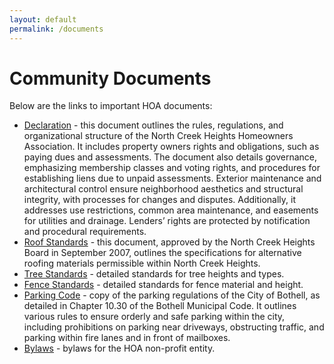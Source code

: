 ```yaml
---
layout: default
permalink: /documents
---
```


# Community Documents

Below are the links to important HOA documents:

* [Declaration](./declaration) - this document outlines the rules, regulations, and organizational structure of the North Creek Heights Homeowners Association. It includes property owners rights and obligations, such as paying dues and assessments. The document also details governance, emphasizing membership classes and voting rights, and procedures for establishing liens due to unpaid assessments. Exterior maintenance and architectural control ensure neighborhood aesthetics and structural integrity, with processes for changes and disputes. Additionally, it addresses use restrictions, common area maintenance, and easements for utilities and drainage. Lenders’ rights are protected by notification and procedural requirements. 
* [Roof Standards](./roof-standards) - this document, approved by the North Creek Heights Board in September 2007, outlines the specifications for alternative roofing materials permissible within North Creek Heights.
* [Tree Standards](./tree-standards) - detailed standards for tree heights and types.
* [Fence Standards](./fence-standards) - detailed standards for fence material and height.
* [Parking Code](./parking-code) - copy of the parking regulations of the City of Bothell, as detailed in Chapter 10.30 of the Bothell Municipal Code. It outlines various rules to ensure orderly and safe parking within the city, including prohibitions on parking near driveways, obstructing traffic, and parking within fire lanes and in front of mailboxes.
* [Bylaws](./bylaws) - bylaws for the HOA non-profit entity. 